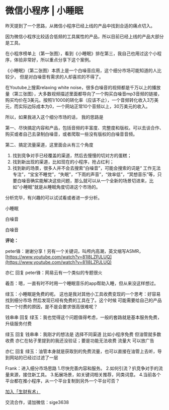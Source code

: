 # 微信小程序 \| 小睡眠

昨天提到了一个思路，从微信小程序已经上线的产品中找到合适的痛点切入。

因为微信小程序比较适合低频的工具属性的产品，所以目前已经上线的产品大部分是工具。

在小程序榜单上（第一张图），看到《小睡眠》排在第三，我自己也用过这个小程序，体验非常好，所以重点分享下这个案例。

《小睡眠》（第二张图）本质上是一个白噪音应用，这个细分市场可能知道的人比较少， 但是对白噪音有需求的人却喜欢的不得了。

在Youtube上搜索relaxing white noise，很多白噪音的视频都是千万以上的播放量（第三张图），大多数视频描述里面都导向了一个购买白噪音mp3音频的链接，购买均价在3美元。按照1/1000的转化率（应该不止），一个音频转化收入3万美元，而实际边际成本为0，一个网站正常10个音频以上，30万美元的收入。

所以，如果我进入这个细分市场的话， 我的思路是

第一、尽快搞定内容和产品，包括音频的丰富度、完整度和版权。可以去谈合作、购买或者自己去录制白噪音，或者爬取一些没有版权的白噪音音频。

第二、搞定流量渠道，这里面会从有三个角度

1. 找到竞争对手已经覆盖的渠道，然后去慢慢的切对方的蛋糕；
2. 找到新出现的渠道，比如现在的小程序，抢占红利；
3. 找到新的场景，很多人并不会去搜索“白噪音”，可能会搜索的词是“ 工作无法专注”，“宝宝不睡觉”，“失眠”，“下雨的声音”，“效率低”，“冥想音乐”等，只要白噪音确实能解决这些问题，那么就可以从一个全新的场景切进来，比如“小睡眠”就是从睡眠角度切进这个市场的。

分析完毕，有兴趣的可以试试看或者进一步分析。

小睡眠

白噪音

白噪音

**评论：**

peter锋：谢谢分享！另有一个关键词，叫颅内高潮，英文缩写ASMR，[https://www.youtube.com/watch?v=81l8LZPJLUQ](https://www.youtube.com/watch?v=81l8LZPJLUQ)

亦仁 回复 peter锋：网易云有一个类似的专题很火

羲吾：嗯，一直有时不时用一个睡眠音乐的app帮助入睡，但从来没这样想过。

绿玉：小睡眠是免费的呢。 这也是我对其他小工具收费变现的一个思考：好容易找到细分市场 然后发现已经有免费的工具在了。这个时候 可能需要给自己的产品找一个付费的原因，是不是会要求很高很难呢？

钱串串 回复 绿玉：我也觉得这个问题值得考虑，一般的套路就是基本服务免费，升级服务付费

绿玉 回复 钱串串：我刚才的想法是 选择不同渠道 比如小程序免费 但油管就多数收费 亦仁在帖子里提到的我还没验证；要是功能无法收费 流量大 可以放广告

亦仁 回复 绿玉：油管本身就是获取到的免费流量，也可以直接在油管上去听，导到网站的已经过过滤了一层

Frank：进入细分市场思路 1.尽快完善内容和服务。 2.如何引流？扒竞争对手的流量来源，接住新工具。 3.拓展场景，如关键词相关推荐，同类词意。 4.当前各个平台都在推小程序，从一个平台复制到另外一个平台可否？

[加入「生财有术」](https://www.ilangcai.com/jiaru/)

交流合作，请加微信：sige3638

